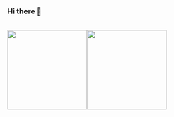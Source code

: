 ### Hi there 👋
<div style="display: inline_block"><br>

<div align="center" style="display:flex">
<img height="180em" src="https://github-readme-stats.vercel.app/api?username=nakamura1121&show_icons=true&theme=dark"/>
<img height="180em" src="https://github-readme-stats.vercel.app/api/top-langs/?username=nakamura1121&layout=compact&langs_count=7&theme=dark"/>
</div>
</div>
<!--
**Nakamura1121/Nakamura1121** is a ✨ _special_ ✨ repository because its `README.md` (this file) appears on your GitHub profile.

Here are some ideas to get you started:

- 🔭 I’m currently working on ...
- 🌱 I’m currently learning ...
- 👯 I’m looking to collaborate on ...
- 🤔 I’m looking for help with ...
- 💬 Ask me about ...
- 📫 How to reach me: ...
- 😄 Pronouns: ...
- ⚡ Fun fact: ...
-->
